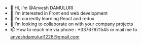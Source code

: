 - 👋 Hi, I’m @Anvesh DAMULURI
- 👀 I’m interested in Front end web development
- 🌱 I’m currently learning React and redux
- 💞️ I’m looking to collaborate on with your company projects
- 📫 How to reach me via phone : +33767971545 or mail me to anveshdamuluri1226@gmail.com

<!---
anveshdamulur/anveshdamulur is a ✨ special ✨ repository because its `README.md` (this file) appears on your GitHub profile.
You can click the Preview link to take a look at your changes.
--->
